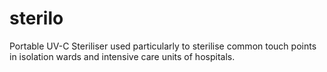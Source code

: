 # sterilo
Portable UV-C Steriliser used particularly to sterilise common touch points in isolation wards and intensive care units of hospitals.
